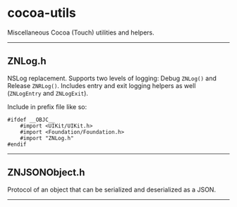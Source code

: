 # cocoa-utils

Miscellaneous Cocoa (Touch) utilities and helpers.

---

## ZNLog.h
NSLog replacement. Supports two levels of logging: Debug `ZNLog()` and Release `ZNRLog()`. Includes entry  and exit logging helpers as well (`ZNLogEntry` and `ZNLogExit`). 

Include in prefix file like so:

	#ifdef __OBJC__
	    #import <UIKit/UIKit.h>
	    #import <Foundation/Foundation.h>
	    #import "ZNLog.h"
	#endif

---

## ZNJSONObject.h
Protocol of an object that can be serialized and deserialized as a JSON.

---